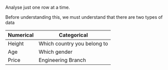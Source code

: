 Analyse just one row at a time.

Before understanding this, we must understand that there are two types of data

| Numerical | Categorical                 |
| --------- | --------------------------- |
| Height    | Which country you belong to |
| Age       | Which gender                |
| Price     | Engineering Branch          |

